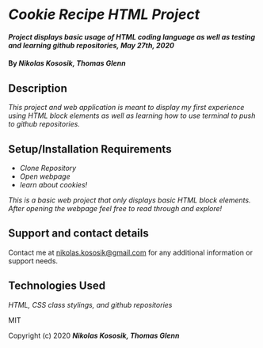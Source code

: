 # _Cookie Recipe HTML Project_

#### _Project displays basic usage of HTML coding language as well as testing and learning github repositories, May 27th, 2020_

#### By _**Nikolas Kososik, Thomas Glenn**_

## Description

_This project and web application is meant to display my first experience using HTML block elements as well as learning how to use terminal to push to github repositories._

## Setup/Installation Requirements

* _Clone Repository_
* _Open webpage_
* _learn about cookies!_

_This is a basic web project that only displays basic HTML block elements. After opening the webpage feel free to read through and explore!_

## Support and contact details

Contact me at nikolas.kososik@gmail.com for any additional information or support needs.

## Technologies Used

_HTML, CSS class stylings, and github repositories_

MIT

Copyright (c) 2020 **_Nikolas Kososik, Thomas Glenn_**